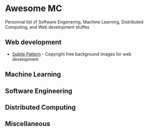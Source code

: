 # Awesome MC

Personnal list of Software Engenering, Machine Learning, Distributed Computing, and Web development stuffes

## Web development

- [Subtle Pattern](https://www.toptal.com/designers/subtlepatterns/) - Copyright free background images for web development

## Machine Learning

## Software Engineering

## Distributed Computing

## Miscellaneous
